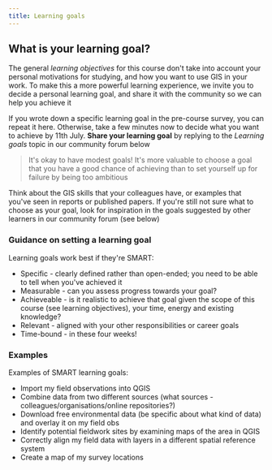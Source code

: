 ```yaml
---
title: Learning goals
---
```


## What is your learning goal?

The general *learning objectives* for this course don't take into account your personal motivations for studying, and how you want to use GIS in your work.  To make this a more powerful learning experience, we invite you to decide a personal learning goal, and share it with the community so we can help you achieve it

If you wrote down a specific learning goal in the pre-course survey, you can repeat it here.  Otherwise, take a few minutes now to decide what you want to achieve by 11th July.  **Share your learning goal** by replying to the *Learning goals* topic in our community forum below

> It's okay to have modest goals!  It's more valuable to choose a goal that you have a good chance of achieving than to set yourself up for failure by being too ambitious

Think about the GIS skills that your colleagues have, or examples that you've seen in reports or published papers.  If you're still not sure what to choose as your goal, look for inspiration in the goals suggested by other learners in our community forum (see below) 

### Guidance on setting a learning goal

Learning goals work best if they're SMART:
- Specific - clearly defined rather than open-ended; you need to be able to tell when you've achieved it
- Measurable - can you assess progress towards your goal?
- Achieveable - is it realistic to achieve that goal given the scope of this course (see learning objectives), your time, energy and existing knowledge?
- Relevant - aligned with your other responsibilities or career goals
- Time-bound - in these four weeks!

### Examples
Examples of SMART learning goals:
- Import my field observations into QGIS
- Combine data from two different sources (what sources - colleagues/organisations/online repositories?)
- Download free environmental data (be specific about what kind of data) and overlay it on my field obs
- Identify potential fieldwork sites by examining maps of the area in QGIS
- Correctly align my field data with layers in a different spatial reference system
- Create a map of my survey locations 

<div id='discourse-comments'></div>

<script type="text/javascript">
  window.DiscourseEmbed = { discourseUrl: 'https://community.verdantlearn.org/', topicId: 46 };

  (function() {
    var d = document.createElement('script'); d.type = 'text/javascript'; d.async = true;
    d.src = window.DiscourseEmbed.discourseUrl + 'javascripts/embed.js';
    (document.getElementsByTagName('head')[0] || document.getElementsByTagName('body')[0]).appendChild(d);
  })();
</script>

